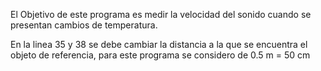 El Objetivo de este programa es medir la velocidad del sonido cuando se presentan cambios de temperatura.

En la linea 35 y 38 se debe cambiar la distancia a la que se encuentra el objeto de referencia, para este programa se considero de 0.5 m = 50 cm

